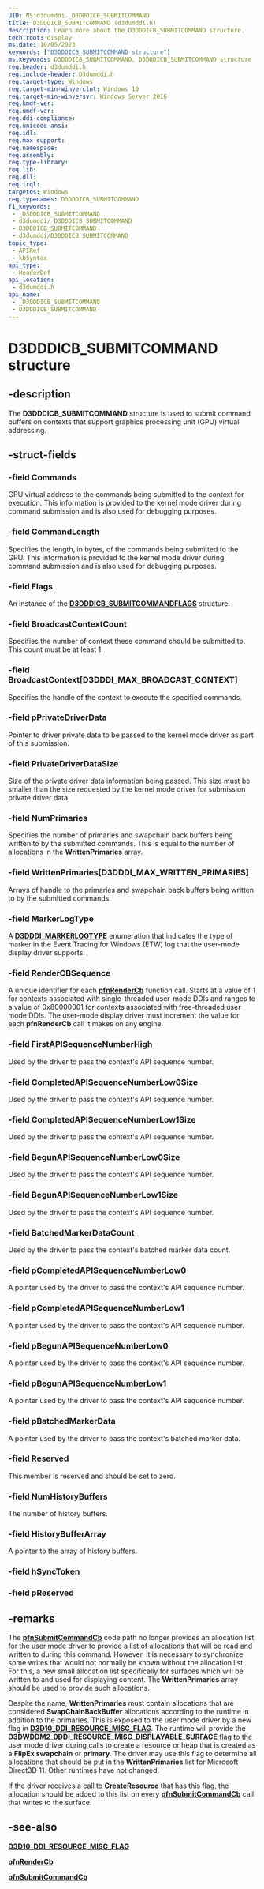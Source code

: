 ```yaml
---
UID: NS:d3dumddi._D3DDDICB_SUBMITCOMMAND
title: D3DDDICB_SUBMITCOMMAND (d3dumddi.h)
description: Learn more about the D3DDDICB_SUBMITCOMMAND structure.
tech.root: display
ms.date: 10/05/2023
keywords: ["D3DDDICB_SUBMITCOMMAND structure"]
ms.keywords: D3DDDICB_SUBMITCOMMAND, D3DDDICB_SUBMITCOMMAND structure [Display Devices], _D3DDDICB_SUBMITCOMMAND, d3dumddi/D3DDDICB_SUBMITCOMMAND, display.d3dddicb_submitcommand
req.header: d3dumddi.h
req.include-header: D3dumddi.h
req.target-type: Windows
req.target-min-winverclnt: Windows 10
req.target-min-winversvr: Windows Server 2016
req.kmdf-ver: 
req.umdf-ver: 
req.ddi-compliance: 
req.unicode-ansi: 
req.idl: 
req.max-support: 
req.namespace: 
req.assembly: 
req.type-library: 
req.lib: 
req.dll: 
req.irql: 
targetos: Windows
req.typenames: D3DDDICB_SUBMITCOMMAND
f1_keywords:
 - _D3DDDICB_SUBMITCOMMAND
 - d3dumddi/_D3DDDICB_SUBMITCOMMAND
 - D3DDDICB_SUBMITCOMMAND
 - d3dumddi/D3DDDICB_SUBMITCOMMAND
topic_type:
 - APIRef
 - kbSyntax
api_type:
 - HeaderDef
api_location:
 - d3dumddi.h
api_name:
 - _D3DDDICB_SUBMITCOMMAND
 - D3DDDICB_SUBMITCOMMAND
---
```


# D3DDDICB_SUBMITCOMMAND structure

## -description

The **D3DDDICB_SUBMITCOMMAND** structure is used to submit command buffers on contexts that support graphics processing unit (GPU) virtual addressing.

## -struct-fields

### -field Commands

GPU virtual address to the commands being submitted to the context for execution. This information is provided to the kernel mode driver during command submission and is also used for debugging purposes.

### -field CommandLength

Specifies the length, in bytes, of the commands being submitted to the GPU. This information is provided to the kernel  mode driver during command submission and is also used for debugging purposes.

### -field Flags

An instance of the [**D3DDDICB_SUBMITCOMMANDFLAGS**](ns-d3dumddi-_d3dddicb_submitcommandflags.md) structure.

### -field BroadcastContextCount

Specifies the number of context these command should be submitted to. This count must be at least 1.

### -field BroadcastContext[D3DDDI_MAX_BROADCAST_CONTEXT]

Specifies the handle of the context to execute the specified commands.

### -field pPrivateDriverData

Pointer to driver private data to be passed to the kernel mode driver as part of this submission.

### -field PrivateDriverDataSize

Size of the private driver data information being passed. This size must be smaller than the size requested by the kernel mode driver for submission private driver data.

### -field NumPrimaries

Specifies the number of primaries and swapchain back buffers being written to by the submitted commands. This is equal to the number of allocations in the **WrittenPrimaries** array.

### -field WrittenPrimaries[D3DDDI_MAX_WRITTEN_PRIMARIES]

Arrays of handle to the primaries and swapchain back buffers being written to by the submitted commands.

### -field MarkerLogType

A [**D3DDDI_MARKERLOGTYPE**](ne-d3dumddi-d3dddi_markerlogtype.md) enumeration that indicates the type of marker in the Event Tracing for Windows (ETW) log that the user-mode display driver supports.

### -field RenderCBSequence

A unique identifier for each [**pfnRenderCb**](nc-d3dumddi-pfnd3dddi_rendercb.md) function call. Starts at a value of 1 for contexts associated with single-threaded user-mode DDIs and ranges to a value of 0x80000001 for contexts associated with free-threaded user mode DDIs. The user-mode display driver must increment the value for each **pfnRenderCb** call it makes on any engine.

### -field FirstAPISequenceNumberHigh

Used by the driver to pass the context's API sequence number.

### -field CompletedAPISequenceNumberLow0Size

Used by the driver to pass the context's API sequence number.

### -field CompletedAPISequenceNumberLow1Size

Used by the driver to pass the context's API sequence number.

### -field BegunAPISequenceNumberLow0Size

Used by the driver to pass the context's API sequence number.

### -field BegunAPISequenceNumberLow1Size

Used by the driver to pass the context's API sequence number.

### -field BatchedMarkerDataCount

Used by the driver to pass the context's batched marker data count.

### -field pCompletedAPISequenceNumberLow0

A pointer used by the driver to pass the context's API sequence number.

### -field pCompletedAPISequenceNumberLow1

A pointer used by the driver to pass the context's API sequence number.

### -field pBegunAPISequenceNumberLow0

A pointer used by the driver to pass the context's API sequence number.

### -field pBegunAPISequenceNumberLow1

A pointer used by the driver to pass the context's API sequence number.

### -field pBatchedMarkerData

A pointer used by the driver to pass the context's batched marker data.

### -field Reserved

This member is reserved and should be set to zero.

### -field NumHistoryBuffers

The number of history buffers.

### -field HistoryBufferArray

A pointer to the array of history buffers.

### -field hSyncToken

### -field pReserved

## -remarks

The [**pfnSubmitCommandCb**](nc-d3dumddi-pfnd3dddi_submitcommandcb.md) code path no longer provides an allocation list for the user mode driver to provide a list of allocations that will be read and written to during this command. However, it is necessary to synchronize some writes that would not normally be known without the allocation list. For this, a new small allocation list specifically for surfaces which will be written to and used for displaying content. The **WrittenPrimaries** array should be used to provide such allocations.

Despite the name, **WrittenPrimaries** must contain allocations that are considered **SwapChainBackBuffer** allocations according to the runtime in addition to the primaries. This is exposed to the user mode driver by a new flag in [**D3D10_DDI_RESOURCE_MISC_FLAG**](../d3d10umddi/ne-d3d10umddi-d3d10_ddi_resource_misc_flag.md). The runtime will provide the **D3DWDDM2_0DDI_RESOURCE_MISC_DISPLAYABLE_SURFACE** flag to the user mode driver during calls to create a resource or heap that is created as a **FlipEx swapchain** or **primary**. The driver may use this flag to determine all allocations that should be put in the **WrittenPrimaries** list for Microsoft Direct3D 11. Other runtimes have not changed.

If the driver receives a call to [**CreateResource**](nc-d3dumddi-pfnd3dddi_createresource.md) that has this flag, the allocation should be added to this list on every [**pfnSubmitCommandCb**](nc-d3dumddi-pfnd3dddi_submitcommandcb.md) call that writes to the surface.

## -see-also

[**D3D10_DDI_RESOURCE_MISC_FLAG**](../d3d10umddi/ne-d3d10umddi-d3d10_ddi_resource_misc_flag.md)

[**pfnRenderCb**](nc-d3dumddi-pfnd3dddi_rendercb.md)

[**pfnSubmitCommandCb**](nc-d3dumddi-pfnd3dddi_submitcommandcb.md)
